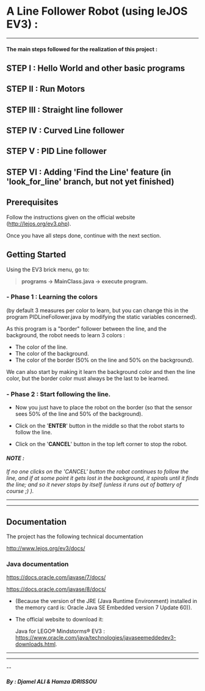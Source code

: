 # A Line Follower Robot (using leJOS EV3) :
___
  #### The main steps followed for the realization of this project :
## STEP I : Hello World and other basic programs

## STEP II : Run Motors

## STEP III : Straight line follower

## STEP IV : Curved Line follower

## STEP V : PID Line follower

## STEP VI : Adding 'Find the Line' feature (in 'look_for_line' branch, but not yet finished)

## Prerequisites

Follow the instructions given on the official website (http://lejos.org/ev3.php).

Once you have all steps done, continue with the next section.

## Getting Started

Using the EV3 brick menu, go to:

> **programs -> MainClass.java -> execute program.**

### - Phase 1 : Learning the colors 

(by default 3 measures per color to learn, but you can change this in the program PIDLineFollower.java by modifying the static variables concerned).

As this program is a "border" follower between the line, and the background, the robot needs to learn 3 colors :
* The color of the line.
* The color of the background.
* The color of the border (50% on the line and 50% on the background).

We can also start by making it learn the background color and then the line color, but the border color must always be the last to be learned.

### - Phase 2 : Start following the line.

* Now you just have to place the robot on the border (so that the sensor sees 50% of the line and 50% of the background).

* Click on the '**ENTER**' button in the middle so that the robot starts to follow the line.


* Click on the '**CANCEL**' button in the top left corner to stop the robot.

#### _NOTE :_ 
 _If no one clicks on the 'CANCEL' button the robot continues to follow the line, and if at some point it gets lost in the background, it spirals until it finds the line; and so it never stops by itself (unless it runs out of battery of course ;) )._

___
___

## Documentation

The project has the following technical documentation

http://www.lejos.org/ev3/docs/

### Java documentation

https://docs.oracle.com/javase/7/docs/

https://docs.oracle.com/javase/8/docs/

- (Because the version of the JRE (Java Runtime Environment) installed in the memory card is: Oracle Java SE Embedded version 7 Update 60)).
- The official website to download it:

  Java for LEGO® Mindstorms® EV3 : https://www.oracle.com/java/technologies/javaseemeddedev3-downloads.html.

___
___
--
##### By : Djamel ALI & Hamza IDRISSOU
